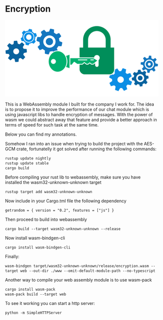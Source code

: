 # Encryption

![](./encryption.png)

This is a WebAssembly module I built for the company I work for. The idea is to propose it to improve the 
performance of our chat module which is using javascript libs to handle encryption of messages. With the 
power of wasm we could abstract away that feature and provide a better approach in terms of speed for such 
task at the same time.

Below you can find my annotations.

Somehow I ran into an issue when trying to build the project with the AES-GCM crate, 
fortunatelly it got solved after running the following commands:

```console
rustup update nightly
rustup update stable
cargo build
```

Before compiling your rust lib to webassembly, make sure you have installed the wasm32-unknown-unknown target

```console
rustup target add wasm32-unknown-unknown
```

Now include in your Cargo.tml file the following dependency

```console
getrandom = { version = "0.2", features = ["js"] }
```

Then proceed to build into webassembly

```console
cargo build --target wasm32-unknown-unknown --release
```

Now install wasm-bindgen-cli

```console
cargo install wasm-bindgen-cli   
```

Finally:

```console
wasm-bindgen target/wasm32-unknown-unknown/release/encryption.wasm --target web --out-dir ./www --omit-default-module-path --no-typescript
```

Another way to compile your web assembly module is to use wasm-pack

```console
cargo install wasm-pack  
wasm-pack build --target web 
```

To see it working you can start a http server:

```console
python -m SimpleHTTPServer
```
